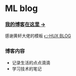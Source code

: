 # ML blog

### [我的博客在这里 &rarr;](http://malin-life.com)

感谢黄轩大佬的模板   [👉HUX BLOG](https://huangxuan.me)

### 博客内容

- 记录生活的点点滴滴
- 学习技术的笔记



